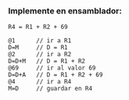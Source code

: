 ### Implemente en ensamblador:
````
R4 = R1 + R2 + 69

@1      // ir a R1
D=M     // D = R1
@2      // ir a R2
D=D+M   // D = R1 + R2
@69     // ir al valor 69
D=D+A   // D = R1 + R2 + 69
@4      // ir a R4
M=D     // guardar en R4
